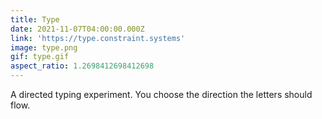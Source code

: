 ```yaml
---
title: Type
date: 2021-11-07T04:00:00.000Z
link: 'https://type.constraint.systems'
image: type.png
gif: type.gif
aspect_ratio: 1.2698412698412698
---
```


A directed typing experiment. You choose the direction the letters should flow.
